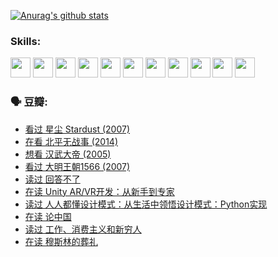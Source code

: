 
[![Anurag's github stats](https://github-readme-stats.vercel.app/api?username=w940853815)](https://github.com/anuraghazra/github-readme-stats)

### Skills:

<code><img height="32" src="https://cdn.jsdelivr.net/npm/simple-icons@v5/icons/python.svg"></code>
<code><img height="32" src="https://cdn.jsdelivr.net/npm/simple-icons@v5/icons/javascript.svg"></code>
<code><img height="32" src="https://cdn.jsdelivr.net/npm/simple-icons@v5/icons/django.svg"></code>
<code><img height="32" src="https://cdn.jsdelivr.net/npm/simple-icons@v5/icons/flask.svg"></code>
<code><img height="32" src="https://cdn.jsdelivr.net/npm/simple-icons@v5/icons/vuetify.svg"></code>
<code><img height="32" src="https://cdn.jsdelivr.net/npm/simple-icons@v5/icons/git.svg"></code>
<code><img height="32" src="https://cdn.jsdelivr.net/npm/simple-icons@v5/icons/docker.svg"></code>
<code><img height="32" src="https://cdn.jsdelivr.net/npm/simple-icons@v5/icons/postgresql.svg"></code>
<code><img height="32" src="https://cdn.jsdelivr.net/npm/simple-icons@v5/icons/elasticsearch.svg"></code>
<code><img height="32" src="https://cdn.jsdelivr.net/npm/simple-icons@v5/icons/macos.svg"></code>
<code><img height="32" src="https://cdn.jsdelivr.net/npm/simple-icons@v5/icons/linux.svg"></code>

### 🗣 豆瓣:

<!-- DOUBAN-ACTIVITIES:START -->
- [看过 星尘 Stardust‎ (2007)](https://www.douban.com/people/136069238/status/3822692117/?_i=49168105)
- [在看 北平无战事‎ (2014)](https://www.douban.com/people/136069238/status/3821449886/?_i=49168105)
- [想看 汉武大帝‎ (2005)](https://www.douban.com/people/136069238/status/3821405621/?_i=49168105)
- [看过 大明王朝1566‎ (2007)](https://www.douban.com/people/136069238/status/3821396719/?_i=49168105)
- [读过 回答不了](https://www.douban.com/people/136069238/status/3812155932/?_i=49168105)
- [在读 Unity AR/VR开发：从新手到专家](https://www.douban.com/people/136069238/status/3810864648/?_i=49168105)
- [读过 人人都懂设计模式：从生活中领悟设计模式：Python实现](https://www.douban.com/people/136069238/status/3806334005/?_i=49168105)
- [在读 论中国](https://www.douban.com/people/136069238/status/3805671678/?_i=49168106)
- [读过 工作、消费主义和新穷人](https://www.douban.com/people/136069238/status/3803834644/?_i=49168106)
- [在读 穆斯林的葬礼](https://www.douban.com/people/136069238/status/3802824932/?_i=49168106)
<!-- DOUBAN-ACTIVITIES:END -->
<!--
**w940853815/w940853815** is a ✨ _special_ ✨ repository because its `README.md` (this file) appears on your GitHub profile.

Here are some ideas to get you started:

- 🔭 I’m currently working on ...
- 🌱 I’m currently learning ...
- 👯 I’m looking to collaborate on ...
- 🤔 I’m looking for help with ...
- 💬 Ask me about ...
- 📫 How to reach me: ...
- 😄 Pronouns: ...
- ⚡ Fun fact: ...
-->
